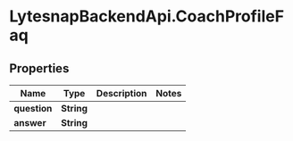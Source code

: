 # LytesnapBackendApi.CoachProfileFaq

## Properties

Name | Type | Description | Notes
------------ | ------------- | ------------- | -------------
**question** | **String** |  | 
**answer** | **String** |  | 


